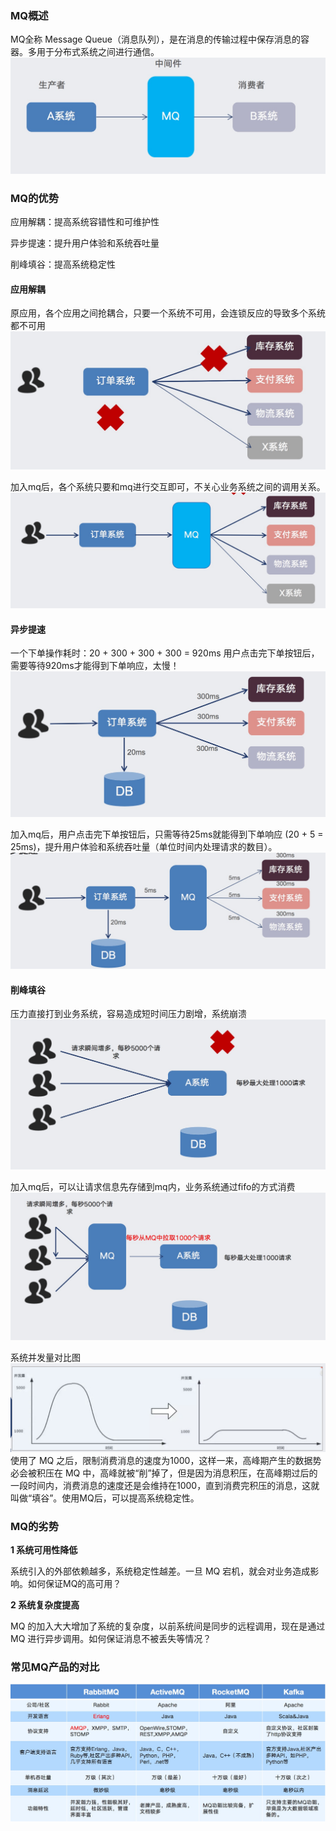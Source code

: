 ### MQ概述
MQ全称 Message Queue（消息队列），是在消息的传输过程中保存消息的容器。多用于分布式系统之间进行通信。
![mq1](../../images/mq1.png)

### MQ的优势
应用解耦：提高系统容错性和可维护性

异步提速：提升用户体验和系统吞吐量

削峰填谷：提高系统稳定性

#### 应用解耦
原应用，各个应用之间抢耦合，只要一个系统不可用，会连锁反应的导致多个系统都不可用
![mq2](../../images/mq2.png)

加入mq后，各个系统只要和mq进行交互即可，不关心业务系统之间的调用关系。
![mq3](../../images/mq3.png)

#### 异步提速
一个下单操作耗时：20 + 300 + 300 + 300 = 920ms
用户点击完下单按钮后，需要等待920ms才能得到下单响应，太慢！
![mq4](../../images/mq4.png)

加入mq后，用户点击完下单按钮后，只需等待25ms就能得到下单响应 (20 + 5 = 25ms)，提升用户体验和系统吞吐量（单位时间内处理请求的数目）。
![mq5](../../images/mq5.png)

#### 削峰填谷
压力直接打到业务系统，容易造成短时间压力剧增，系统崩溃
![mq6](../../images/mq6.png)

加入mq后，可以让请求信息先存储到mq内，业务系统通过fifo的方式消费
![mq7](../../images/mq7.png)

系统并发量对比图
![mq8](../../images/mq8.png)
使用了 MQ 之后，限制消费消息的速度为1000，这样一来，高峰期产生的数据势必会被积压在 MQ 中，高峰就被“削”掉了，但是因为消息积压，在高峰期过后的一段时间内，消费消息的速度还是会维持在1000，直到消费完积压的消息，这就叫做“填谷”。使用MQ后，可以提高系统稳定性。

### MQ的劣势
**1 系统可用性降低**

系统引入的外部依赖越多，系统稳定性越差。一旦 MQ 宕机，就会对业务造成影响。如何保证MQ的高可用？

**2 系统复杂度提高**

MQ 的加入大大增加了系统的复杂度，以前系统间是同步的远程调用，现在是通过 MQ 进行异步调用。如何保证消息不被丢失等情况？

### 常见MQ产品的对比
![mq9](../../images/mq9.png)



